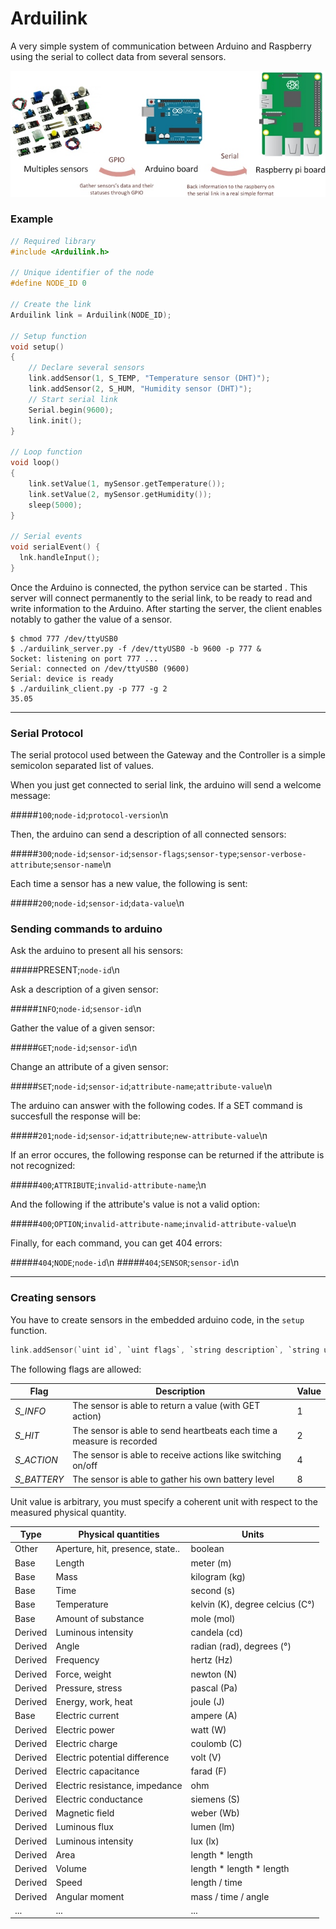 # Arduilink

A very simple system of communication between Arduino and Raspberry using the serial to collect data from several sensors.

![Schematics](https://raw.githubusercontent.com/rbello/Arduilink/master/Drawing.jpg)

### Example

```c
// Required library
#include <Arduilink.h>

// Unique identifier of the node
#define NODE_ID 0

// Create the link
Arduilink link = Arduilink(NODE_ID);

// Setup function
void setup()
{
	// Declare several sensors
	link.addSensor(1, S_TEMP, "Temperature sensor (DHT)");
	link.addSensor(2, S_HUM, "Humidity sensor (DHT)");
	// Start serial link
	Serial.begin(9600);
	link.init();
}

// Loop function
void loop()
{
	link.setValue(1, mySensor.getTemperature());
	link.setValue(2, mySensor.getHumidity());
	sleep(5000);
}

// Serial events
void serialEvent() {
  lnk.handleInput();
}
```

Once the Arduino is connected, the python service can be started . This server will connect permanently to the serial link, to be ready to read and write information to the Arduino. After starting the server, the client enables notably to gather the value of a sensor.

```shell
$ chmod 777 /dev/ttyUSB0
$ ./arduilink_server.py -f /dev/ttyUSB0 -b 9600 -p 777 &
Socket: listening on port 777 ...
Serial: connected on /dev/ttyUSB0 (9600)
Serial: device is ready
$ ./arduilink_client.py -p 777 -g 2
35.05
```

***

### Serial Protocol

The serial protocol used between the Gateway and the Controller is a simple semicolon separated list of values.

When you just get connected to serial link, the arduino will send a welcome message:

#####`100`;`node-id`;`protocol-version`\n

Then, the arduino can send a description of all connected sensors:

#####`300`;`node-id`;`sensor-id`;`sensor-flags`;`sensor-type`;`sensor-verbose-attribute`;`sensor-name`\n

Each time a sensor has a new value, the following is sent:

#####`200`;`node-id`;`sensor-id`;`data-value`\n

### Sending commands to arduino

Ask the arduino to present all his sensors:

#####PRESENT;`node-id`\n

Ask a description of a given sensor:

#####`INFO`;`node-id`;`sensor-id`\n

Gather the value of a given sensor:

#####`GET`;`node-id`;`sensor-id`\n

Change an attribute of a given sensor:

#####`SET`;`node-id`;`sensor-id`;`attribute-name`;`attribute-value`\n

The arduino can answer with the following codes. If a SET command is succesfull the response will be:

#####`201`;`node-id`;`sensor-id`;`attribute`;`new-attribute-value`\n

If an error occures, the following response can be returned if the attribute is not recognized:

#####`400`;`ATTRIBUTE`;`invalid-attribute-name`;\n

And the following if the attribute's value is not a valid option:

#####`400`;`OPTION`;`invalid-attribute-name`;`invalid-attribute-value`\n

Finally, for each command, you can get 404 errors:

#####`404`;`NODE`;`node-id`\n
#####`404`;`SENSOR`;`sensor-id`\n

***

### Creating sensors

You have to create sensors in the embedded arduino code, in the `setup` function. 

```c
link.addSensor(`uint id`, `uint flags`, `string description`, `string unit`);
```

The following flags are allowed:

Flag 				| Description                                                               | Value |
------------------- | ------------------------------------------------------------------------- | ----- |
*S_INFO*			| The sensor is able to return a value (with GET action)					| 1		|
*S_HIT*				| The sensor is able to send heartbeats each time a measure is recorded		| 2		|
*S_ACTION*			| The sensor is able to receive actions like switching on/off				| 4		|
*S_BATTERY*			| The sensor is able to gather his own battery level						| 8		|

Unit value is arbitrary, you must specify a coherent unit with respect to the measured physical quantity.

Type 	 | Physical quantities 				| Units
-------- | -------------------------------- | ---
Other	 | Aperture, hit, presence, state.. | boolean
Base 	 | Length							| meter (m)
Base 	 | Mass								| kilogram (kg)
Base 	 | Time								| second (s)
Base 	 | Temperature						| kelvin (K), degree celcius (C°)
Base 	 | Amount of substance 				| mole (mol)
Derived  | Luminous intensity  				| candela (cd)
Derived  | Angle							| radian (rad), degrees (°)
Derived  | Frequency						| hertz (Hz)
Derived  | Force, weight					| newton (N)
Derived  | Pressure, stress					| pascal (Pa)
Derived  | Energy, work, heat 				| joule (J)
Base 	 | Electric current					| ampere (A)
Derived  | Electric power					| watt (W)
Derived  | Electric charge					| coulomb (C)
Derived  | Electric potential difference 	| volt (V)
Derived  | Electric capacitance				| farad (F)
Derived  | Electric resistance, impedance	| ohm
Derived  | Electric conductance				| siemens (S)
Derived  | Magnetic field					| weber (Wb)
Derived  | Luminous flux					| lumen (lm)
Derived  | Luminous intensity				| lux (lx)
Derived  | Area								| length * length
Derived	 | Volume							| length * length * length
Derived  | Speed							| length / time
Derived  | Angular moment					| mass / time / angle
 ...	 | ...								| ...